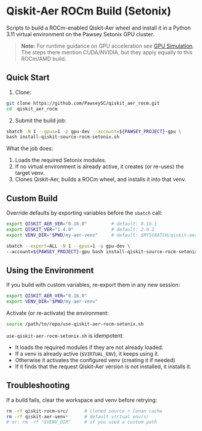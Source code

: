 # Qiskit-Aer ROCm Build (Setonix)

Scripts to build a ROCm-enabled Qiskit-Aer wheel and install it in a Python 3.11 virtual environment on the Pawsey Setonix GPU cluster.

> **Note:** For runtime guidance on GPU acceleration see [GPU Simulation](https://qiskit.github.io/qiskit-aer/tutorials/1_aersimulator.html#GPU-Simulation). The steps there mention CUDA/NVIDIA, but they apply equally to this ROCm/AMD build.

## Quick Start

1. Clone:

```bash
git clone https://github.com/PawseySC/qiskit_aer_rocm.git
cd  qiskit_aer_rocm
```
2. Submit the build job:

```bash
sbatch -N 1 --gpus=1 -p gpu-dev --account=${PAWSEY_PROJECT}-gpu \
bash install-qiskit-source-rocm-setonix.sh
```

What the job does:

1. Loads the required Setonix modules.
2. If no virtual environment is already active, it creates (or re-uses) the target venv.
3. Clones Qiskit-Aer, builds a ROCm wheel, and installs it into that venv.


## Custom Build

Override defaults by exporting variables before the `sbatch` call:

```bash
export QISKIT_AER_VER="0.16.0"         # default: 0.16.1
export QISKIT_VER="1.4.0"              # default: 2.0.2
export VENV_DIR="$PWD/my-aer-venv"     # default: $MYSCRATCH/qiskit-aer-venv-$QISKIT_AER_VER

sbatch --export=ALL -N 1 --gpus=1 -p gpu-dev \
--account=${PAWSEY_PROJECT}-gpu bash install-qiskit-source-rocm-setonix.sh
```

## Using the Environment

If you build with custom variables, re-export them in any new session:

```bash
export QISKIT_AER_VER="0.16.0"
export VENV_DIR="$PWD/my-aer-venv"
```

Activate (or re-activate) the environment:

```bash
source /path/to/repo/use-qiskit-aer-rocm-setonix.sh
```

`use-qiskit-aer-rocm-setonix.sh` is idempotent:

* It loads the required modules if they are not already loaded.
* If a venv is already active (`$VIRTUAL_ENV`), it keeps using it.
* Otherwise it activates the configured venv (creating it if needed)
* If it finds that the request Qiskit-Aer version is not installed, it installs it.


## Troubleshooting

If a build fails, clear the workspace and venv before retrying:

```bash
rm -rf qiskit-rocm-src/      # cloned source + Conan cache
rm -rf qiskit-aer-venv*      # default virtual env(s)
# or: rm -rf "$VENV_DIR"     # if you used a custom path
```

